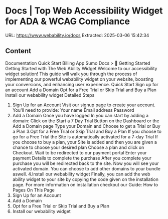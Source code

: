 # Docs | Top Web Accessibility Widget for ADA & WCAG Compliance

URL: https://www.webability.io/docs
Extracted: 2025-03-06 15:42:34

## Content

Documentation
Quick Start
Billing
App Sumo
Docs > 👋 Getting Started
Getting Started with The Web Ability Widget
Welcome to our accessibility widget solution! This guide will walk you through the process of implementing our powerful webability widget on your website, boosting your conversions, and enhancing user experience.
Quick Start
Sign up for an account
Add a Domain
Opt for a Free Trial or Skip Trial and Buy a Plan
Install our webability widget
Detailed Steps
1. Sign Up for an Account
Visit our
signup page
to create your account. You'll need to provide:
Your name
Email address
Password
2. Add a Domain
Once you have logged In you can start by adding a domain:
Click on the Start a 7 Day Trial Button on the Dashboard or the Add a Domain page
Type your Domain and Choose to get a Trial or Buy a Plan
3.Opt for a Free Trial or Skip Trial and Buy a Plan
If you choose to go for a Free Trial the Site is automatically activated for a 7-day Trial
If you choose to buy a plan, your Site is added and then you are given a chance to choose your desired plan
Choose a plan and click on Checkout. Wait to be redirected to our payment portal
Enter your payment Details to complete the purchase
After you complete your purchase you will be redirected back to the site.
Now you will see your activated domain. You can choose to add other domains to your bundle aswell.
4.Install our webability widget
Finally, you can add the web ability widget to your site by copying the code given on the installation page.
For more information on installation checkout our Guide:
How to Pages
On This Page
1. Sign Up for an Account
2. Add a Domain
3. Opt for a Free Trial or Skip Trial and Buy a Plan
4. Install our webability widget

